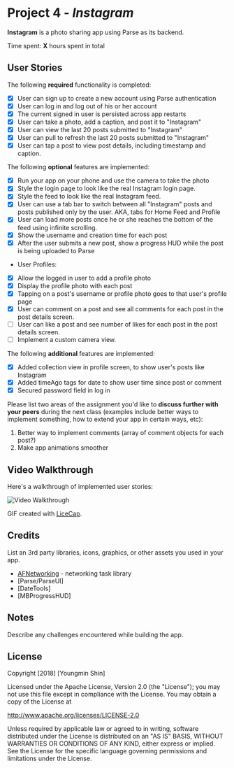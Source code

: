 # Project 4 - *Instagram*

**Instagram** is a photo sharing app using Parse as its backend.

Time spent: **X** hours spent in total

## User Stories

The following **required** functionality is completed:

- [x] User can sign up to create a new account using Parse authentication
- [x] User can log in and log out of his or her account
- [x] The current signed in user is persisted across app restarts
- [x] User can take a photo, add a caption, and post it to "Instagram"
- [x] User can view the last 20 posts submitted to "Instagram"
- [x] User can pull to refresh the last 20 posts submitted to "Instagram"
- [x] User can tap a post to view post details, including timestamp and caption.

The following **optional** features are implemented:

- [x] Run your app on your phone and use the camera to take the photo
- [x] Style the login page to look like the real Instagram login page.
- [x] Style the feed to look like the real Instagram feed.
- [x] User can use a tab bar to switch between all "Instagram" posts and posts published only by the user. AKA, tabs for Home Feed and Profile
- [x] User can load more posts once he or she reaches the bottom of the feed using infinite scrolling.
- [x] Show the username and creation time for each post
- [x] After the user submits a new post, show a progress HUD while the post is being uploaded to Parse
- User Profiles:
- [x] Allow the logged in user to add a profile photo
- [x] Display the profile photo with each post
- [x] Tapping on a post's username or profile photo goes to that user's profile page
- [x] User can comment on a post and see all comments for each post in the post details screen.
- [ ] User can like a post and see number of likes for each post in the post details screen.
- [ ] Implement a custom camera view.

The following **additional** features are implemented:

- [x] Added collection view in profile screen, to show user's posts like Instagram
- [x] Added timeAgo tags for date to show user time since post or comment
- [x] Secured password field in log in

Please list two areas of the assignment you'd like to **discuss further with your peers** during the next class (examples include better ways to implement something, how to extend your app in certain ways, etc):

1. Better way to implement comments (array of comment objects for each post?)
2. Make app animations smoother

## Video Walkthrough

Here's a walkthrough of implemented user stories:

<img src='https://i.imgur.com/0Zxyrwq.gif' title='Video Walkthrough' width='' alt='Video Walkthrough' />

GIF created with [LiceCap](http://www.cockos.com/licecap/).

## Credits

List an 3rd party libraries, icons, graphics, or other assets you used in your app.

- [AFNetworking](https://github.com/AFNetworking/AFNetworking) - networking task library
- [Parse/ParseUI]
- [DateTools]
- [MBProgressHUD]



## Notes

Describe any challenges encountered while building the app.

## License

Copyright [2018] [Youngmin Shin]

Licensed under the Apache License, Version 2.0 (the "License");
you may not use this file except in compliance with the License.
You may obtain a copy of the License at

http://www.apache.org/licenses/LICENSE-2.0

Unless required by applicable law or agreed to in writing, software
distributed under the License is distributed on an "AS IS" BASIS,
WITHOUT WARRANTIES OR CONDITIONS OF ANY KIND, either express or implied.
See the License for the specific language governing permissions and
limitations under the License.
